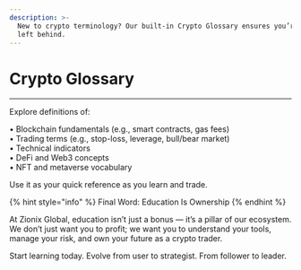```yaml
---
description: >-
  New to crypto terminology? Our built-in Crypto Glossary ensures you’re never
  left behind.
---
```


# Crypto Glossary

***

Explore definitions of:

• Blockchain fundamentals (e.g., smart contracts, gas fees)
\
• Trading terms (e.g., stop-loss, leverage, bull/bear market)
\
• Technical indicators
\
• DeFi and Web3 concepts
\
• NFT and metaverse vocabulary

Use it as your quick reference as you learn and trade.

{% hint style="info" %}
Final Word: Education Is Ownership
{% endhint %}

At Zionix Global, education isn’t just a bonus — it’s a pillar of our ecosystem. We don’t just want you to profit; we want you to understand your tools, manage your risk, and own your future as a crypto trader.

Start learning today. Evolve from user to strategist. From follower to leader.
